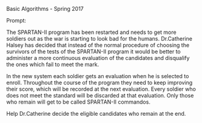 Basic Algorithms - Spring 2017

Prompt:

The SPARTAN-II program has been restarted and needs to get more soldiers out as the war is starting to look bad for the humans. Dr.Catherine Halsey has decided that instead of the normal procedure of choosing the survivors of the tests of the SPARTAN-II program it would be better to administer a more continuous evaluation of the candidates and disqualify the ones which fail to meet the mark.

In the new system each soldier gets an evaluation when he is selected to enroll. Throughout the course of the program they need to keep improving their score, which will be recorded at the next evaluation. Every soldier who does not meet the standard will be discarded at that evaluation. Only those who remain will get to be called SPARTAN-II commandos.

Help Dr.Catherine decide the eligible candidates who remain at the end.
